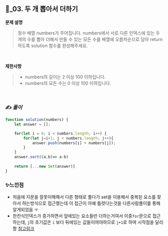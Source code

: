 ## 🔎_03. 두 개 뽑아서 더하기


<b>문제 설명</b>
</br>
>  정수 배열 numbers가 주어집니다.
> numbers에서 서로 다른 인덱스에 있는 두 개의 수를 뽑아 더해서 만들 수 있는 모든 수를 배열에 오름차순으로 담아 return 하도록 solution 함수를 완성해주세요.

</br>

<b>제한사항</b>
>- numbers의 길이는 2 이상 100 이하입니다.
  >- numbers의 모든 수는 0 이상 100 이하입니다.

<br>

### ✍️ _풀이_

```js
function solution(numbers) {
    let answer = [];

    for(let i = 0; i < numbers.length; i++) {
        for(let j=i+1; j < numbers.length; j++){
            answer.push(numbers[i] + numbers[j]);
        }
    }
    answer.sort((a,b)=> a-b)
    
    return [...new Set(answer)]
}

```



### ✨느낀점
- 처음에 지문을 잘못이해해서 다른 형태로 풀다가 set을 이용해서 중복된 요소를 찾아서 하는방식으로 접근했는데 이 접근이 아예 틀렷다는것을 다른사람풀이를 통해 알게되었음 ㅜ
- 한칸식인덱스가 증가하면서 앞에있는 요소들만 더하는거여서 이중`for`문으로 접근하는데, `j`의 초기값은 `i` 보다 뒤에있는 값들이여야하므로 `j+1`로 하여 시작점을 달리함
  <a href="https://leejams.github.io/%EB%91%90-%EA%B0%9C-%EB%BD%91%EC%95%84%EC%84%9C-%EB%8D%94%ED%95%98%EA%B8%B0/">참고링크</a> 
 

